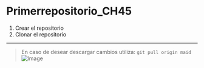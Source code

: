 # Primerrepositorio_CH45

1. Crear el repositorio
2. Clonar el repositorio

---
> En caso de desear descargar cambios utiliza: `git pull origin maid`
![Image](https://static.wikia.nocookie.net/eldenring/images/a/a2/ER_Icon_Key_Item_Miniature_Ranni.png/revision/latest/scale-to-width-down/1000?cb=20220411011200)